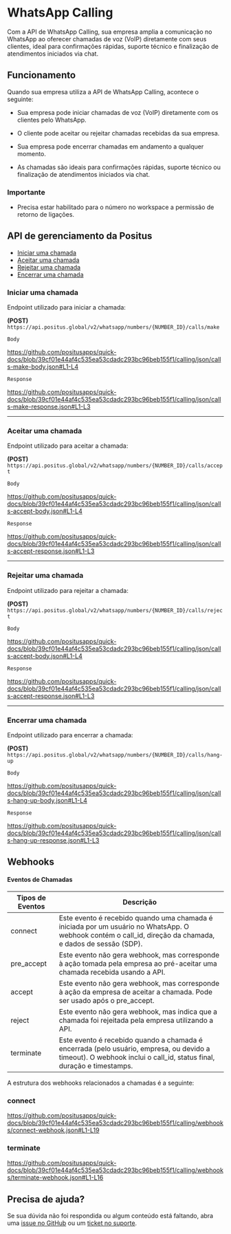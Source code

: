 # WhatsApp Calling

Com a API de WhatsApp Calling, sua empresa amplia a comunicação no WhatsApp ao oferecer chamadas de voz (VoIP) diretamente com seus clientes, ideal para confirmações rápidas, suporte técnico e finalização de atendimentos iniciados via chat.

## Funcionamento

Quando sua empresa utiliza a API de WhatsApp Calling, acontece o seguinte:

- Sua empresa pode iniciar chamadas de voz (VoIP) diretamente com os clientes pelo WhatsApp.

- O cliente pode aceitar ou rejeitar chamadas recebidas da sua empresa.

- Sua empresa pode encerrar chamadas em andamento a qualquer momento.

- As chamadas são ideais para confirmações rápidas, suporte técnico ou finalização de atendimentos iniciados via chat.

### Importante

- Precisa estar habilitado para o número no workspace a permissão de retorno de ligações.

## API de gerenciamento da Positus

- [Iniciar uma chamada](#iniciar-uma-chamada)
- [Aceitar uma chamada](#aceitar-uma-chamada)
- [Rejeitar uma chamada](#rejeitar-uma-chamada)
- [Encerrar uma chamada](#encerrar-uma-chamada)


### Iniciar uma chamada

Endpoint utilizado para iniciar a chamada:

**(POST)** `https://api.positus.global/v2/whatsapp/numbers/{NUMBER_ID}/calls/make`

`Body`

https://github.com/positusapps/quick-docs/blob/39cf01e44af4c535ea53cdadc293bc96beb155f1/calling/json/calls-make-body.json#L1-L4

`Response`

https://github.com/positusapps/quick-docs/blob/39cf01e44af4c535ea53cdadc293bc96beb155f1/calling/json/calls-make-response.json#L1-L3

---

### Aceitar uma chamada

Endpoint utilizado para aceitar a chamada:

**(POST)** `https://api.positus.global/v2/whatsapp/numbers/{NUMBER_ID}/calls/accept`

`Body`

https://github.com/positusapps/quick-docs/blob/39cf01e44af4c535ea53cdadc293bc96beb155f1/calling/json/calls-accept-body.json#L1-L4

`Response`

https://github.com/positusapps/quick-docs/blob/39cf01e44af4c535ea53cdadc293bc96beb155f1/calling/json/calls-accept-response.json#L1-L3

---

### Rejeitar uma chamada

Endpoint utilizado para rejeitar a chamada:

**(POST)** `https://api.positus.global/v2/whatsapp/numbers/{NUMBER_ID}/calls/reject`

`Body`

https://github.com/positusapps/quick-docs/blob/39cf01e44af4c535ea53cdadc293bc96beb155f1/calling/json/calls-accept-body.json#L1-L4

`Response`

https://github.com/positusapps/quick-docs/blob/39cf01e44af4c535ea53cdadc293bc96beb155f1/calling/json/calls-accept-response.json#L1-L3


---

### Encerrar uma chamada

Endpoint utilizado para encerrar a chamada:

**(POST)** `https://api.positus.global/v2/whatsapp/numbers/{NUMBER_ID}/calls/hang-up`

`Body`

https://github.com/positusapps/quick-docs/blob/39cf01e44af4c535ea53cdadc293bc96beb155f1/calling/json/calls-hang-up-body.json#L1-L4

`Response`

https://github.com/positusapps/quick-docs/blob/39cf01e44af4c535ea53cdadc293bc96beb155f1/calling/json/calls-hang-up-response.json#L1-L3


## Webhooks

#### Eventos de Chamadas

| Tipos de Eventos | Descrição                                                                                                                                              |
|------------------|-------------------------------------------------------------------------------------------------------------------------------------------------------------------|
| connect          | Este evento é recebido quando uma chamada é iniciada por um usuário no WhatsApp. O webhook contém o call_id, direção da chamada, e dados de sessão (SDP).         |
| pre_accept       | Este evento não gera webhook, mas corresponde à ação tomada pela empresa ao pré-aceitar uma chamada recebida usando a API.                                        |
| accept           | Este evento não gera webhook, mas corresponde à ação da empresa de aceitar a chamada. Pode ser usado após o pre_accept.                                           |
| reject           | Este evento não gera webhook, mas indica que a chamada foi rejeitada pela empresa utilizando a API.                                                               |
| terminate        | Este evento é recebido quando a chamada é encerrada (pelo usuário, empresa, ou devido a timeout). O webhook inclui o call_id, status final, duração e timestamps. |

A estrutura dos webhooks relacionados a chamadas é a seguinte:

### connect
https://github.com/positusapps/quick-docs/blob/39cf01e44af4c535ea53cdadc293bc96beb155f1/calling/webhooks/connect-webhook.json#L1-L19

### terminate
https://github.com/positusapps/quick-docs/blob/39cf01e44af4c535ea53cdadc293bc96beb155f1/calling/webhooks/terminate-webhook.json#L1-L16

## Precisa de ajuda?
Se sua dúvida não foi respondida ou algum conteúdo está faltando, abra uma [issue no GitHub](https://github.com/positusapps/quick-docs/issues) ou um [ticket no suporte](https://studio.posit.us/suporte).